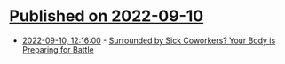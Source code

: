 # [Published on 2022-09-10](index.md)

* [2022-09-10, 12:16:00](https://soylentnews.org/article.pl?sid=22/09/09/1557204&from=rss) - [Surrounded by Sick Coworkers? Your Body is Preparing for Battle](https://soylentnews.org/article.pl?sid=22/09/09/1557204&from=rss)

